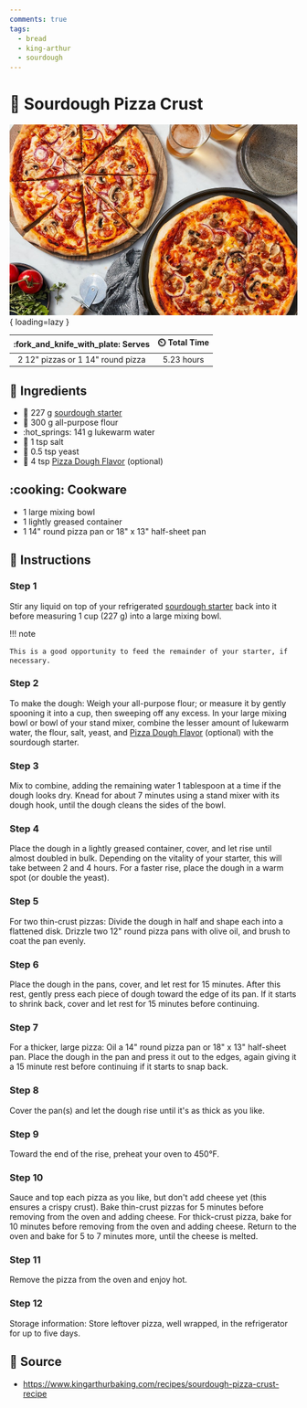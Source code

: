 ```yaml
---
comments: true
tags:
  - bread
  - king-arthur
  - sourdough
---
```

# :pizza: Sourdough Pizza Crust

![Sourdough Pizza Crust][1]{ loading=lazy }

| :fork_and_knife_with_plate: Serves | :timer_clock: Total Time |
|:----------------------------------:|:-----------------------: |
| 2 12" pizzas or 1 14" round pizza | 5.23 hours |

## :salt: Ingredients

- :microbe: 227 g [sourdough starter][2]
- :ear_of_rice: 300 g all-purpose flour
- :hot_springs: 141 g lukewarm water
- :salt: 1 tsp salt
- :microbe: 0.5 tsp yeast
- :pizza: 4 tsp [Pizza Dough Flavor][3] (optional)

## :cooking: Cookware

- 1 large mixing bowl
- 1 lightly greased container
- 1 14" round pizza pan or 18" x 13" half-sheet pan

## :pencil: Instructions

### Step 1

Stir any liquid on top of your refrigerated [sourdough starter][2] back into it before measuring 1 cup (227 g) into a
large mixing bowl.

!!! note

    This is a good opportunity to feed the remainder of your starter, if necessary.

### Step 2

To make the dough: Weigh your all-purpose flour; or measure it by gently spooning it into a cup, then sweeping off any
excess. In your large mixing bowl or bowl of your stand mixer, combine the lesser amount of lukewarm water, the flour,
salt, yeast, and [Pizza Dough Flavor][3] (optional) with the sourdough starter.

### Step 3

Mix to combine, adding the remaining water 1 tablespoon at a time if the dough looks dry. Knead for about 7 minutes
using a stand mixer with its dough hook, until the dough cleans the sides of the bowl.

### Step 4

Place the dough in a lightly greased container, cover, and let rise until almost doubled in bulk. Depending on the
vitality of your starter, this will take between 2 and 4 hours. For a faster rise, place the dough in a warm spot (or
double the yeast).

### Step 5

For two thin-crust pizzas: Divide the dough in half and shape each into a flattened disk. Drizzle two 12" round pizza
pans with olive oil, and brush to coat the pan evenly.

### Step 6

Place the dough in the pans, cover, and let rest for 15 minutes. After this rest, gently press each piece of dough
toward the edge of its pan. If it starts to shrink back, cover and let rest for 15 minutes before continuing.

### Step 7

For a thicker, large pizza: Oil a 14" round pizza pan or 18" x 13" half-sheet pan. Place the dough in the pan and press
it out to the edges, again giving it a 15 minute rest before continuing if it starts to snap back.

### Step 8

Cover the pan(s) and let the dough rise until it's as thick as you like.

### Step 9

Toward the end of the rise, preheat your oven to 450°F.

### Step 10

Sauce and top each pizza as you like, but don't add cheese yet (this ensures a crispy crust). Bake thin-crust pizzas for
5 minutes before removing from the oven and adding cheese. For thick-crust pizza, bake for 10 minutes before removing
from the oven and adding cheese. Return to the oven and bake for 5 to 7 minutes more, until the cheese is melted.

### Step 11

Remove the pizza from the oven and enjoy hot.

### Step 12

Storage information: Store leftover pizza, well wrapped, in the refrigerator for up to five days.

## :link: Source

- <https://www.kingarthurbaking.com/recipes/sourdough-pizza-crust-recipe>

[1]: <../assets/images/sourdough-pizza-crust.jpg>
[2]: <../ingredients/sourdough-starter.md>
[3]: <../ingredients/seasonings/pizza-dough-seasoning.md>
